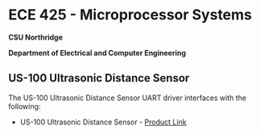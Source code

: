 # ECE 425 - Microprocessor Systems
**CSU Northridge**

**Department of Electrical and Computer Engineering**

## US-100 Ultrasonic Distance Sensor
The US-100 Ultrasonic Distance Sensor UART driver interfaces with the following:

* US-100 Ultrasonic Distance Sensor - [Product Link](https://www.adafruit.com/product/4019)
